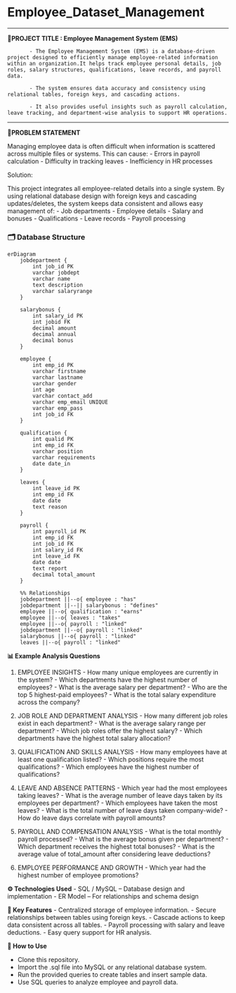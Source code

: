# Employee_Dataset_Management
-------------------------------------------------------------------------------------------------------------------------------------------------------------------
**🚀PROJECT TITLE : Employee Management System (EMS)**

           - The Employee Management System (EMS) is a database-driven project designed to efficiently manage employee-related information within an organization.It helps track employee personal details, job roles, salary structures, qualifications, leave records, and payroll data.
           
           - The system ensures data accuracy and consistency using relational tables, foreign keys, and cascading actions.

           - It also provides useful insights such as payroll calculation, leave tracking, and department-wise analysis to support HR operations.
-------------------------------------------------------------------------------------------------------------------------------------------------------------------

**📝PROBLEM STATEMENT** 

Managing employee data is often difficult when information is scattered across multiple files or systems.
This can cause:
        - Errors in payroll calculation
        - Difficulty in tracking leaves
        - Inefficiency in HR processes

Solution:

This project integrates all employee-related details into a single system.
By using relational database design with foreign keys and cascading updates/deletes, the system keeps data consistent and allows easy management of:
                    - Job departments
                    - Employee details
                    - Salary and bonuses
                    - Qualifications
                    - Leave records
                    - Payroll processing

 ### 🗂 Database Structure ###                  

``` mermaid
erDiagram
    jobdepartment {
        int job_id PK
        varchar jobdept
        varchar name
        text description
        varchar salaryrange
    }

    salarybonus {
        int salary_id PK
        int jobid FK
        decimal amount
        decimal annual
        decimal bonus
    }

    employee {
        int emp_id PK
        varchar firstname
        varchar lastname
        varchar gender
        int age
        varchar contact_add
        varchar emp_email UNIQUE
        varchar emp_pass
        int job_id FK
    }

    qualification {
        int qualid PK
        int emp_id FK
        varchar position
        varchar requirements
        date date_in
    }

    leaves {
        int leave_id PK
        int emp_id FK
        date date
        text reason
    }

    payroll {
        int payroll_id PK
        int emp_id FK
        int job_id FK
        int salary_id FK
        int leave_id FK
        date date
        text report
        decimal total_amount
    }

    %% Relationships
    jobdepartment ||--o{ employee : "has"
    jobdepartment ||--|| salarybonus : "defines"
    employee ||--o{ qualification : "earns"
    employee ||--o{ leaves : "takes"
    employee ||--o{ payroll : "linked"
    jobdepartment ||--o{ payroll : "linked"
    salarybonus ||--o{ payroll : "linked"
    leaves ||--o{ payroll : "linked"

```

**📊 Example Analysis Questions**

1. EMPLOYEE INSIGHTS
           - How many unique employees are currently in the system?
           - Which departments have the highest number of employees?
           - What is the average salary per department?
           - Who are the top 5 highest-paid employees?
           - What is the total salary expenditure across the company?

2. JOB ROLE AND DEPARTMENT ANALYSIS
           - How many different job roles exist in each department?
           - What is the average salary range per department?
           - Which job roles offer the highest salary?
           - Which departments have the highest total salary allocation?

3. QUALIFICATION AND SKILLS ANALYSIS
           - How many employees have at least one qualification listed?
           - Which positions require the most qualifications?
           - Which employees have the highest number of qualifications?

4. LEAVE AND ABSENCE PATTERNS
           - Which year had the most employees taking leaves?
           - What is the average number of leave days taken by its employees per department?
           - Which employees have taken the most leaves?
           - What is the total number of leave days taken company-wide?
           - How do leave days correlate with payroll amounts?

5. PAYROLL AND COMPENSATION ANALYSIS
           - What is the total monthly payroll processed?
           - What is the average bonus given per department?
           - Which department receives the highest total bonuses?
           - What is the average value of total_amount after considering leave deductions?

6. EMPLOYEE PERFORMANCE AND GROWTH
           - Which year had the highest number of employee promotions?


**⚙️ Technologies Used**
    - SQL / MySQL – Database design and implementation
    - ER Model – For relationships and schema design

**🔑 Key Features**
    - Centralized storage of employee information.
    - Secure relationships between tables using foreign keys.
    - Cascade actions to keep data consistent across all tables.
    - Payroll processing with salary and leave deductions.
    - Easy query support for HR analysis.

**🚀 How to Use**
   - Clone this repository.
   - Import the .sql file into MySQL or any relational database system.
   - Run the provided queries to create tables and insert sample data.
   - Use SQL queries to analyze employee and payroll data.



















































                    
